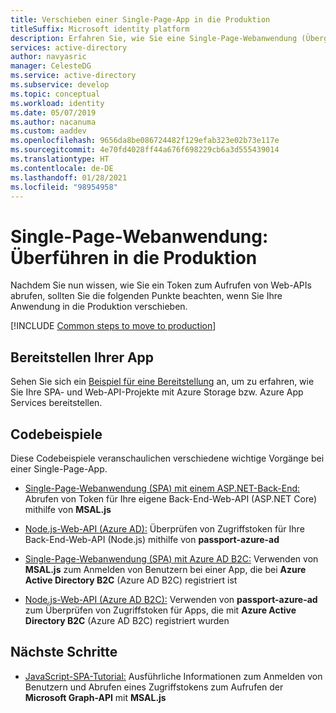 ```yaml
---
title: Verschieben einer Single-Page-App in die Produktion
titleSuffix: Microsoft identity platform
description: Erfahren Sie, wie Sie eine Single-Page-Webanwendung (Übergang in die Produktion) erstellen.
services: active-directory
author: navyasric
manager: CelesteDG
ms.service: active-directory
ms.subservice: develop
ms.topic: conceptual
ms.workload: identity
ms.date: 05/07/2019
ms.author: nacanuma
ms.custom: aaddev
ms.openlocfilehash: 9656da8be086724482f129efab323e02b73e117e
ms.sourcegitcommit: 4e70fd4028ff44a676f698229cb6a3d555439014
ms.translationtype: HT
ms.contentlocale: de-DE
ms.lasthandoff: 01/28/2021
ms.locfileid: "98954958"
---
```

# <a name="single-page-application-move-to-production"></a>Single-Page-Webanwendung: Überführen in die Produktion

Nachdem Sie nun wissen, wie Sie ein Token zum Aufrufen von Web-APIs abrufen, sollten Sie die folgenden Punkte beachten, wenn Sie Ihre Anwendung in die Produktion verschieben.

[!INCLUDE [Common steps to move to production](../../../includes/active-directory-develop-scenarios-production.md)]

## <a name="deploy-your-app"></a>Bereitstellen Ihrer App

Sehen Sie sich ein [Beispiel für eine Bereitstellung](https://github.com/Azure-Samples/ms-identity-javascript-angular-spa-aspnet-webapi-multitenant/tree/master/Chapter3) an, um zu erfahren, wie Sie Ihre SPA- und Web-API-Projekte mit Azure Storage bzw. Azure App Services bereitstellen. 

## <a name="code-samples"></a>Codebeispiele

Diese Codebeispiele veranschaulichen verschiedene wichtige Vorgänge bei einer Single-Page-App.
- [Single-Page-Webanwendung (SPA) mit einem ASP.NET-Back-End:](https://github.com/Azure-Samples/ms-identity-javascript-angular-spa-aspnetcore-webapi) Abrufen von Token für Ihre eigene Back-End-Web-API (ASP.NET Core) mithilfe von **MSAL.js**

- [Node.js-Web-API (Azure AD):](https://github.com/Azure-Samples/active-directory-javascript-nodejs-webapi-v2) Überprüfen von Zugriffstoken für Ihre Back-End-Web-API (Node.js) mithilfe von **passport-azure-ad**

- [Single-Page-Webanwendung (SPA) mit Azure AD B2C:](https://github.com/Azure-Samples/active-directory-b2c-javascript-msal-singlepageapp) Verwenden von **MSAL.js** zum Anmelden von Benutzern bei einer App, die bei **Azure Active Directory B2C** (Azure AD B2C) registriert ist

- [Node.js-Web-API (Azure AD B2C):](https://github.com/Azure-Samples/active-directory-b2c-javascript-nodejs-webapi) Verwenden von **passport-azure-ad** zum Überprüfen von Zugriffstoken für Apps, die mit **Azure Active Directory B2C** (Azure AD B2C) registriert wurden

## <a name="next-steps"></a>Nächste Schritte

- [JavaScript-SPA-Tutorial:](./tutorial-v2-javascript-spa.md) Ausführliche Informationen zum Anmelden von Benutzern und Abrufen eines Zugriffstokens zum Aufrufen der **Microsoft Graph-API** mit **MSAL.js**